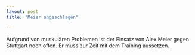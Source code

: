 ```yaml
---
layout: post
title: "Meier angeschlagen"

---
```


Aufgrund von muskulären Problemen ist der Einsatz von Alex Meier gegen Stuttgart noch offen. Er muss zur Zeit mit dem Training aussetzen.


